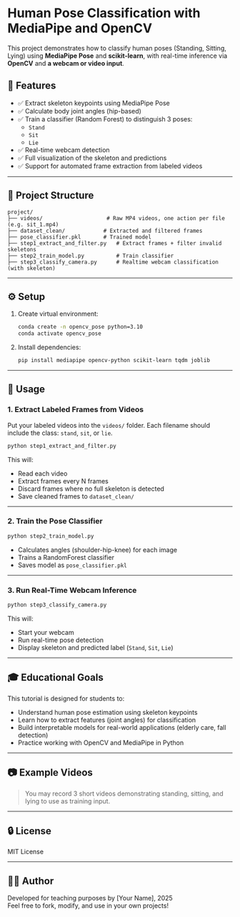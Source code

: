 # Human Pose Classification with MediaPipe and OpenCV

This project demonstrates how to classify human poses (Standing, Sitting, Lying) using **MediaPipe Pose** and **scikit-learn**, with real-time inference via **OpenCV** and **a webcam or video input**.


## 📌 Features

- ✅ Extract skeleton keypoints using MediaPipe Pose
- ✅ Calculate body joint angles (hip-based)
- ✅ Train a classifier (Random Forest) to distinguish 3 poses:
  - `Stand`
  - `Sit`
  - `Lie`
- ✅ Real-time webcam detection
- ✅ Full visualization of the skeleton and predictions
- ✅ Support for automated frame extraction from labeled videos

---

## 📁 Project Structure

```
project/
├── videos/                    # Raw MP4 videos, one action per file (e.g. sit_1.mp4)
├── dataset_clean/            # Extracted and filtered frames
├── pose_classifier.pkl       # Trained model
├── step1_extract_and_filter.py   # Extract frames + filter invalid skeletons
├── step2_train_model.py          # Train classifier
├── step3_classify_camera.py      # Realtime webcam classification (with skeleton)
```

---

## ⚙️ Setup

1. Create virtual environment:
   ```bash
   conda create -n opencv_pose python=3.10
   conda activate opencv_pose
   ```

2. Install dependencies:
   ```bash
   pip install mediapipe opencv-python scikit-learn tqdm joblib
   ```

---

## 🏃 Usage

### 1. Extract Labeled Frames from Videos

Put your labeled videos into the `videos/` folder. Each filename should include the class: `stand`, `sit`, or `lie`.

```bash
python step1_extract_and_filter.py
```

This will:
- Read each video
- Extract frames every N frames
- Discard frames where no full skeleton is detected
- Save cleaned frames to `dataset_clean/`

---

### 2. Train the Pose Classifier

```bash
python step2_train_model.py
```

- Calculates angles (shoulder-hip-knee) for each image
- Trains a RandomForest classifier
- Saves model as `pose_classifier.pkl`

---

### 3. Run Real-Time Webcam Inference

```bash
python step3_classify_camera.py
```

This will:
- Start your webcam
- Run real-time pose detection
- Display skeleton and predicted label (`Stand`, `Sit`, `Lie`)

---

## 🎓 Educational Goals

This tutorial is designed for students to:
- Understand human pose estimation using skeleton keypoints
- Learn how to extract features (joint angles) for classification
- Build interpretable models for real-world applications (elderly care, fall detection)
- Practice working with OpenCV and MediaPipe in Python

---

## 📷 Example Videos

> You may record 3 short videos demonstrating standing, sitting, and lying to use as training input.

---

## 🔒 License

MIT License

---

## 🙋‍♂️ Author

Developed for teaching purposes by [Your Name], 2025  
Feel free to fork, modify, and use in your own projects!
